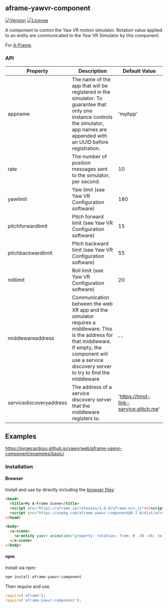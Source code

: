## aframe-yawvr-component

[![Version](http://img.shields.io/npm/v/aframe-yawvr-component.svg?style=flat-square)](https://npmjs.org/package/aframe-yawvr-component)
[![License](http://img.shields.io/npm/l/aframe-yawvr-component.svg?style=flat-square)](https://npmjs.org/package/aframe-yawvr-component)

A component to control the Yaw VR motion simulator. Rotation value applied to an entity are communicated to the Yaw VR Simulator by this component.

For [A-Frame](https://aframe.io).

### API

| Property | Description                                                                                                                                                                                                      | Default Value |
|----------|------------------------------------------------------------------------------------------------------------------------------------------------------------------------------------------------------------------|---------------|
| appname  | The name of the app that will be registered in the simulator. To guarantee that only one instance controls the simulator, app names are appended with an UUID before registration.                               | 'myApp'       |
| rate     | The number of position messages sent to the simulator, per second.                                                                                                                                               | 10            |
| yawlimit     | Yaw limit (see Yaw VR Configuration software)                                                                                                                                                                    | 180           |
| pitchforwardlimit     | Pitch forward limit (see Yaw VR Configuration software)                                                                                                                                                          | 15            |
| pitchbackwardlimit     | Pitch backward limit (see Yaw VR Configuration software)                                                                                                                                                         | 55            |
| rolllimit     | Roll limit (see Yaw VR Configuration software)                                                                                                                                                                   | 20            |
| middlewareaddress     | Communication between the web XR app and the simulator requires a middleware. This is the address for that middleware. If empty, the component will use a service discovery server to try to find the middleware | ' '           |
| servicediscoveryaddress   | The address of a service discovery server that the middleware registers to. | 'https://hmd-link-service.glitch.me'   |


## Examples

https://jorgecardoso.github.io/yawvrweb/aframe-yawvr-component/examples/basic/

### Installation

#### Browser

Install and use by directly including the [browser files](dist):

```html
<head>
  <title>My A-Frame Scene</title>
  <script src="https://aframe.io/releases/1.6.0/aframe.min.js"></script>
  <script src="https://unpkg.com/aframe-yawvr-component@0.7.0/dist/aframe-yawvr-component.min.js"></script>
</head>

<body>
  <a-scene>
    <a-entity yawvr animation="property: rotation; from: 0 -30 -45; to: 0 30 45; dur: 2000; loop: true; dir: alternate; easing: linear" ></a-entity>
  </a-scene>
</body>
```

#### npm

Install via npm:

```bash
npm install aframe-yawvr-component
```

Then require and use.

```js
require('aframe');
require('aframe-yawvr-component');
```
